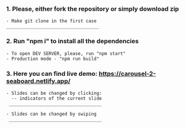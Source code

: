 ### 1. Please, either fork the repository or simply download zip

    - Make git clone in the first case
    ___________________________________

### 2. Run "npm i" to install all the dependencies

    - To open DEV SERVER, please, run "npm start"
    - Production mode - "npm run build"

### 3. Here you can find live demo: https://carousel-2-seaboard.netlify.app/

    - Slides can be changed by clicking:
      -- indicators of the current slide
     ___________________________________

    - Slides can be changed by swiping
     ___________________________________
